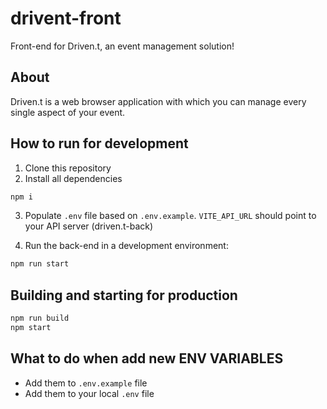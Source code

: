 # drivent-front

Front-end for Driven.t, an event management solution!

## About

Driven.t is a web browser application with which you can manage every single aspect of your event.

## How to run for development

1. Clone this repository
2. Install all dependencies

```bash
npm i
```

3. Populate `.env` file based on `.env.example`. `VITE_API_URL` should point to your API server (driven.t-back)

4. Run the back-end in a development environment:

```bash
npm run start
```

## Building and starting for production

```bash
npm run build
npm start
```

## What to do when add new ENV VARIABLES

- Add them to `.env.example` file
- Add them to your local `.env` file
